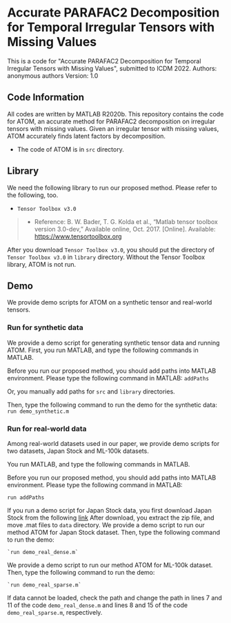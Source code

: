 # Accurate PARAFAC2 Decomposition for Temporal Irregular Tensors with Missing Values
This is a code for "Accurate PARAFAC2 Decomposition for Temporal Irregular Tensors with Missing Values", submitted to ICDM 2022.
Authors: anonymous authors
Version: 1.0

## Code Information
All codes are written by MATLAB R2020b.
This repository contains the code for ATOM, an accurate method for PARAFAC2 decomposition on irregular tensors with missing values.
Given an irregular tensor with missing values, ATOM accurately finds latent factors by decomposition.

- The code of ATOM is in `src` directory.

## Library
We need the following library to run our proposed method.
Please refer to the following, too.
 - `Tensor Toolbox v3.0`
 > * Reference: B. W. Bader, T. G. Kolda et al., “Matlab tensor toolbox version 3.0-dev,” Available online, Oct. 2017. [Online]. Available: <https://www.tensortoolbox.org>

After you download `Tensor Toolbox v3.0`, you should put the directory of `Tensor Toolbox v3.0` in `library` directory.
Without the Tensor Toolbox library, ATOM is not run.

## Demo
We provide demo scripts for ATOM on a synthetic tensor and real-world tensors.

### Run for synthetic data
We provide a demo script for generating synthetic tensor data and running ATOM.
First, you run MATLAB, and type the following commands in MATLAB.

Before you run our proposed method, you should add paths into MATLAB environment. Please type the following command in MATLAB:
    `addPaths`

Or, you manually add paths for `src` and `library` directories.

Then, type the following command to run the demo for the synthetic data:
    ```
    run demo_synthetic.m
    ```
### Run for real-world data
Among real-world datasets used in our paper, we provide demo scripts for two datasets, Japan Stock and ML-100k datasets.

You run MATLAB, and type the following commands in MATLAB.

Before you run our proposed method, you should add paths into MATLAB environment. Please type the following command in MATLAB:

`run addPaths`

If you run a demo script for Japan Stock data, you first download Japan Stock from the following [link](https://drive.google.com/file/d/1whN5pZvo4ybVNHvg1z3rfsOO-QjF_WMk/view?usp=sharing)
After download, you extract the zip file, and move .mat files to `data` directory.
We provide a demo script to run our method ATOM for Japan Stock dataset.
Then, type the following command to run the demo:

    `run demo_real_dense.m`

We provide a demo script to run our method ATOM for ML-100k dataset.
Then, type the following command to run the demo:

    `run demo_real_sparse.m`

If data cannot be loaded, check the path and change the path in lines 7 and 11 of the code `demo_real_dense.m` and lines 8 and 15 of the code `demo_real_sparse.m`, respectively.
